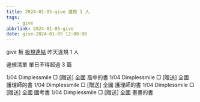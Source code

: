 ```yaml
---
title: 2024-01-05-give 違規 1 人
tags:
    - give
abbrlink: 2024-01-05-give
date: give-2024-01-05 12:00:00
---
```

give 板 [板規連結](https://www.ptt.cc/bbs/give/M.1612495900.A.C32.html)
昨天違規 1 人
<!-- more -->

違規清單
單日不得超過 3 篇

1/04 Dimplessmile □ [贈送] 全國 高中的書
1/04 Dimplessmile □ [贈送] 全國 護理師的書
1/04 Dimplessmile □ [贈送] 全國 護理師的書
1/04 Dimplessmile □ [贈送] 全國 國考書
1/04 Dimplessmile □ [贈送] 全國 畫畫的書